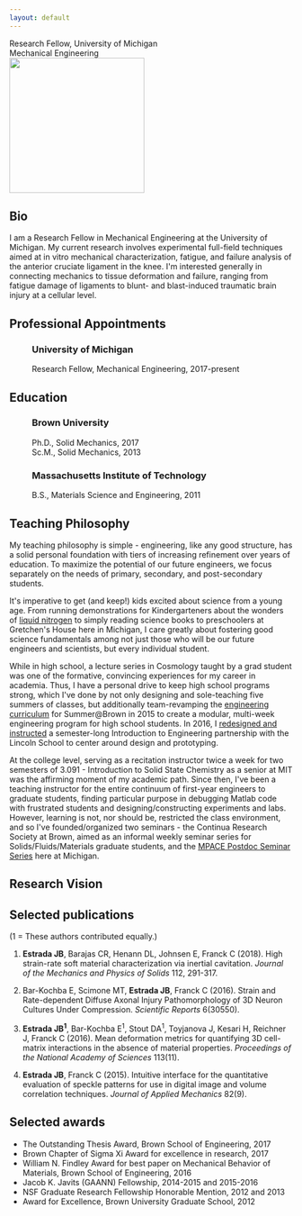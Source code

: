 ```yaml
---
layout: default
---
```


<div class="centeredtext tagline">Research Fellow, University of Michigan<br />Mechanical Engineering</div>
<div id="mugshot">
	<img src="img/jestrada.png" width="240" height="240" class="rounded8" />
</div>

## Bio
I am a Research Fellow in Mechanical Engineering at the University of Michigan. My current research involves experimental full-field techniques aimed at in vitro mechanical characterization, fatigue, and failure analysis of the anterior cruciate ligament in the knee. I'm interested generally in connecting mechanics to tissue deformation and failure, ranging from fatigue damage of ligaments to blunt- and blast-induced traumatic brain injury at a cellular level. 

## Professional Appointments
<figure>
	<!--<img src="img/michiganlogo.png" width="100" />-->
	<div class="centeredtext">	
	<h3>University of Michigan</h3>
	<figcaption>Research Fellow, Mechanical Engineering, 2017-present</figcaption>
	</div>
</figure>

## Education
<figure>
	<!--<img src="img/brownlogo.png" width="100" />-->
	<div class="centeredtext">	
	<h3>Brown University</h3>
	<figcaption>Ph.D., Solid Mechanics, 2017</figcaption>
	<figcaption>Sc.M., Solid Mechanics, 2013</figcaption>
	</div>
</figure>
<!-- <p>&nbsp;</p> -->
<figure>
	<!--<img src="img/MITlogo.png" width="90" />-->
	<div class="centeredtext">
	<h3>Massachusetts Institute of Technology</h3>
	<figcaption>B.S., Materials Science and Engineering, 2011</figcaption>
	</div>
</figure>

## Teaching Philosophy
My teaching philosophy is simple - engineering, like any good structure, has a solid personal foundation with tiers of increasing refinement over years of education. To maximize the potential of our future engineers, we focus separately on the needs of primary, secondary, and post-secondary students. 

It's imperative to get (and keep!) kids excited about science from a young age. From running demonstrations for Kindergarteners about the wonders of [liquid nitrogen](https://youtu.be/ET0rzPNOTpI?t=115) to simply reading science books to preschoolers at Gretchen's House here in Michigan, I care greatly about fostering good science fundamentals among not just those who will be our future engineers and scientists, but every individual student. 

While in high school, a lecture series in Cosmology taught by a grad student was one of the formative, convincing experiences for my career in academia. Thus, I have a personal drive to keep high school programs strong, which I've done by not only designing and sole-teaching five summers of classes, but additionally team-revamping the [engineering curriculum](https://precollege.brown.edu/catalog/?p%5B%5D=1&t%5B%5D=33) for Summer@Brown in 2015 to create a modular, multi-week engineering program for high school students. In 2016, I [redesigned and instructed](https://news.brown.edu/articles/2016/05/lincoln) a semester-long Introduction to Engineering partnership with the Lincoln School to center around design and prototyping. <!--These both empowered students to take the design process from start to finish...-->

At the college level, serving as a recitation instructor twice a week for two semesters of 3.091 - Introduction to Solid State Chemistry as a senior at MIT was the affirming moment of my academic path. Since then, I've been a teaching instructor for the entire continuum of first-year engineers to graduate students, finding particular purpose in debugging Matlab code with frustrated students and designing/constructing experiments and labs. However, learning is not, nor should be, restricted the class environment, and so I've founded/organized two seminars - the Continua Research Society at Brown, aimed as an informal weekly seminar series for Solids/Fluids/Materials graduate students, and the [MPACE Postdoc Seminar Series](https://mpace.engin.umich.edu/mpace-calendar/) here at Michigan. 

## Research Vision


## Selected publications
(1 = These authors contributed equally.)

1. __Estrada JB__, Barajas CR, Henann DL, Johnsen E, Franck C (2018). High strain-rate soft material characterization via inertial cavitation. _Journal of the Mechanics and Physics of Solids_ 112, 291-317.

2. Bar-Kochba E, Scimone MT, __Estrada JB__, Franck C (2016). Strain and Rate-dependent Diffuse Axonal Injury Pathomorphology of 3D Neuron Cultures Under Compression. _Scientific Reports_ 6(30550).

3. __Estrada JB<sup>1</sup>__, Bar-Kochba E<sup>1</sup>, Stout DA<sup>1</sup>, Toyjanova J, Kesari H, Reichner J, Franck C (2016). Mean deformation metrics for quantifying 3D cell-matrix interactions in the absence of material properties. _Proceedings of the National Academy of Sciences_ 113(11).

4. __Estrada JB__, Franck C (2015). Intuitive interface for the quantitative evaluation of speckle patterns for use in digital image and volume correlation techniques. _Journal of Applied Mechanics_ 82(9).

## Selected awards
+ The Outstanding Thesis Award, Brown School of Engineering, 2017
+ Brown Chapter of Sigma Xi Award for excellence in research, 2017
+ William N. Findley Award for best paper on Mechanical Behavior of Materials, Brown School of Engineering, 2016
+ Jacob K. Javits (GAANN) Fellowship, 2014-2015 and 2015-2016
+ NSF Graduate Research Fellowship Honorable Mention, 2012 and 2013
+ Award for Excellence, Brown University Graduate School, 2012

